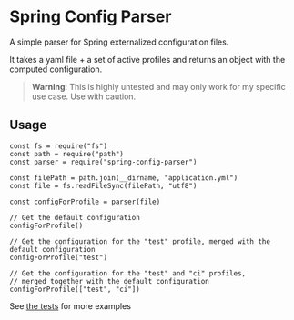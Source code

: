 # Spring Config Parser

A simple parser for Spring externalized configuration files.

It takes a yaml file + a set of active profiles and returns an object with the computed configuration.

> **Warning**: This is highly untested and may only work for my specific use case. Use with caution.

## Usage

```
const fs = require("fs")
const path = require("path")
const parser = require("spring-config-parser")

const filePath = path.join(__dirname, "application.yml")
const file = fs.readFileSync(filePath, "utf8")

const configForProfile = parser(file)

// Get the default configuration
configForProfile()

// Get the configuration for the "test" profile, merged with the default configuration
configForProfile("test")

// Get the configuration for the "test" and "ci" profiles,
// merged together with the default configuration
configForProfile(["test", "ci"])
```

See [the tests](__tests__/spring-config-parser.spec.js) for more examples